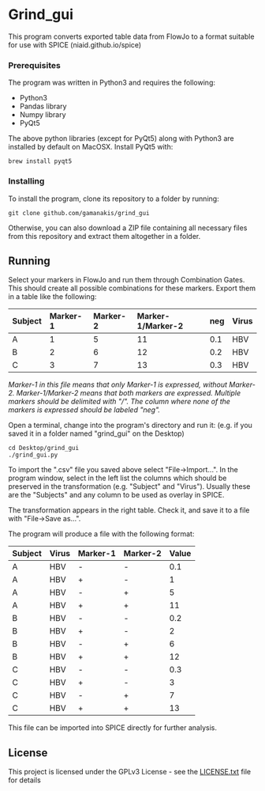 # Grind\_gui

This program converts exported table data from FlowJo to a format 
suitable for use with SPICE (niaid.github.io/spice)

### Prerequisites

The program was written in Python3 and requires the following:
* Python3
* Pandas library
* Numpy library
* PyQt5

The above python libraries (except for PyQt5) along with Python3 are installed by default on MacOSX.
Install PyQt5 with:
```
brew install pyqt5
```

### Installing

To install the program, clone its repository to a folder by running:

```
git clone github.com/gamanakis/grind_gui
```

Otherwise, you can also download a ZIP file containing all necessary files
from this repository and extract them altogether in a folder.

## Running

Select your markers in FlowJo and run them through Combination Gates.
This should create all possible combinations for these markers.
Export them in a table like the following:

| Subject    | Marker-1   | Marker-2   | Marker-1/Marker-2   | neg   | Virus      |
| :--------- |:-----------|:-----------|:--------------------|:------|:-----------|
| A          | 1          | 5          | 11                  | 0.1   | HBV        |
| B          | 2          | 6          | 12                  | 0.2   | HBV        |
| C          | 3          | 7          | 13                  | 0.3   | HBV        |

*Marker-1 in this file means that only Marker-1 is expressed, without Marker-2.
Marker-1/Marker-2 means that both markers are expressed. Multiple markers 
should be delimited with "/". The column where none of the markers is expressed 
should be labeled "neg".*

Open a terminal, change into the program's directory and run it:
(e.g. if you saved it in a folder named "grind\_gui" on the Desktop) 
```
cd Desktop/grind_gui
./grind_gui.py
```

To import the ".csv" file you saved above select "File-\>Import...".
In the program window, select in the left list the columns which should be 
preserved in the transformation (e.g. "Subject" and "Virus"). Usually these are 
the "Subjects" and any column to be used as overlay in SPICE.

The transformation appears in the right table. Check it, and save it to a file
with "File-\>Save as...".

The program will produce a file with the following format:

| Subject    | Virus      | Marker-1   | Marker-2   | Value   |
| :--------- |:-----------|:-----------|:-----------|:--------|
| A          | HBV        | -          | -          | 0.1     |
| A          | HBV        | +          | -          | 1       |
| A          | HBV        | -          | +          | 5       |
| A          | HBV        | +          | +          | 11      |
| B          | HBV        | -          | -          | 0.2     |
| B          | HBV        | +          | -          | 2       |
| B          | HBV        | -          | +          | 6       |
| B          | HBV        | +          | +          | 12      |
| C          | HBV        | -          | -          | 0.3     |
| C          | HBV        | +          | -          | 3       |
| C          | HBV        | -          | +          | 7       |
| C          | HBV        | +          | +          | 13      |

This file can be imported into SPICE directly for further analysis.

## License

This project is licensed under the GPLv3 License - see the [LICENSE.txt](LICENSE.txt) file for details

